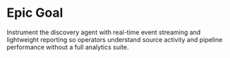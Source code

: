 # Epic Goal
Instrument the discovery agent with real-time event streaming and lightweight reporting so operators understand source activity and pipeline performance without a full analytics suite.
